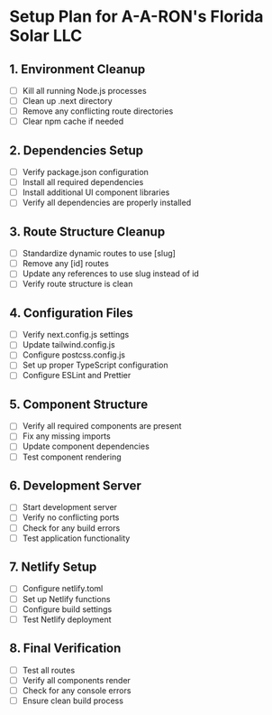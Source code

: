 # Setup Plan for A-A-RON's Florida Solar LLC

## 1. Environment Cleanup

- [ ] Kill all running Node.js processes
- [ ] Clean up .next directory
- [ ] Remove any conflicting route directories
- [ ] Clear npm cache if needed

## 2. Dependencies Setup

- [ ] Verify package.json configuration
- [ ] Install all required dependencies
- [ ] Install additional UI component libraries
- [ ] Verify all dependencies are properly installed

## 3. Route Structure Cleanup

- [ ] Standardize dynamic routes to use [slug]
- [ ] Remove any [id] routes
- [ ] Update any references to use slug instead of id
- [ ] Verify route structure is clean

## 4. Configuration Files

- [ ] Verify next.config.js settings
- [ ] Update tailwind.config.js
- [ ] Configure postcss.config.js
- [ ] Set up proper TypeScript configuration
- [ ] Configure ESLint and Prettier

## 5. Component Structure

- [ ] Verify all required components are present
- [ ] Fix any missing imports
- [ ] Update component dependencies
- [ ] Test component rendering

## 6. Development Server

- [ ] Start development server
- [ ] Verify no conflicting ports
- [ ] Check for any build errors
- [ ] Test application functionality

## 7. Netlify Setup

- [ ] Configure netlify.toml
- [ ] Set up Netlify functions
- [ ] Configure build settings
- [ ] Test Netlify deployment

## 8. Final Verification

- [ ] Test all routes
- [ ] Verify all components render
- [ ] Check for any console errors
- [ ] Ensure clean build process
